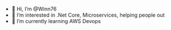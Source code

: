 - 👋 Hi, I’m @Winn76
- 👀 I’m interested in .Net Core, Microservices, helping people out
- 🌱 I’m currently learning AWS Devops

<!---
Winn76/Winn76 is a ✨ special ✨ repository because its `README.md` (this file) appears on your GitHub profile.
You can click the Preview link to take a look at your changes.
--->
